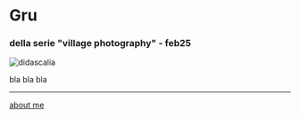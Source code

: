 # Gru
### della serie "village photography" - feb25

![](Link "didascalia")  

bla bla bla

---  
[about me](https://about.me/cacioman) 
